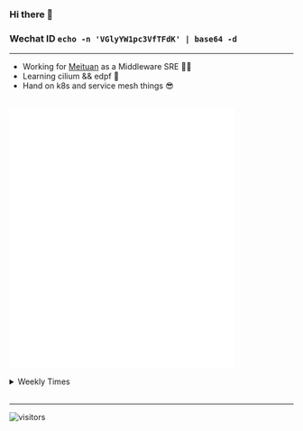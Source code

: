 ### Hi there 👋

### Wechat ID <code>echo -n 'VGlyYW1pc3VfTFdK' | base64 -d</code>
----
 
+ Working for [Meituan](https://about.meituan.com/en) as a Middleware SRE :man_technologist: <br/>
+ Learning cilium && edpf :seedling: <br/>
+ Hand on k8s and service mesh things :sunglasses: <br/>

<br>

<img align="center" src="/github-metrics.svg" alt="Metrics" width="400">

<p align="center">
<!-- 	<a href="https://github.com/MikeLing"><img src="https://github-profile-trophy.vercel.app/?username=MikeLing&row=1&theme=flat" alt="achievements"></a> -->
</p>

<details> 
<summary>Weekly Times</summary> 
  
 
 [![willianrod's wakatime stats](https://github-readme-stats.vercel.app/api/wakatime?username=MikeLing)](https://github.com/anuraghazra/github-readme-stats)

</details> 
<br>
<hr>

<p  align="center">

  ![visitors](https://visitor-badge.laobi.icu/badge?page_id=MikeLing.visitor-badge)

</p>
